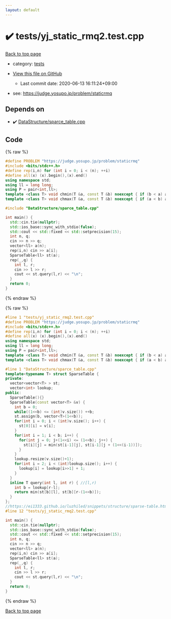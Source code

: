 ```yaml
---
layout: default
---
```


<!-- mathjax config similar to math.stackexchange -->
<script type="text/javascript" async
  src="https://cdnjs.cloudflare.com/ajax/libs/mathjax/2.7.5/MathJax.js?config=TeX-MML-AM_CHTML">
</script>
<script type="text/x-mathjax-config">
  MathJax.Hub.Config({
    TeX: { equationNumbers: { autoNumber: "AMS" }},
    tex2jax: {
      inlineMath: [ ['$','$'] ],
      processEscapes: true
    },
    "HTML-CSS": { matchFontHeight: false },
    displayAlign: "left",
    displayIndent: "2em"
  });
</script>

<script type="text/javascript" src="https://cdnjs.cloudflare.com/ajax/libs/jquery/3.4.1/jquery.min.js"></script>
<script src="https://cdn.jsdelivr.net/npm/jquery-balloon-js@1.1.2/jquery.balloon.min.js" integrity="sha256-ZEYs9VrgAeNuPvs15E39OsyOJaIkXEEt10fzxJ20+2I=" crossorigin="anonymous"></script>
<script type="text/javascript" src="../../assets/js/copy-button.js"></script>
<link rel="stylesheet" href="../../assets/css/copy-button.css" />


# :heavy_check_mark: tests/yj_static_rmq2.test.cpp

<a href="../../index.html">Back to top page</a>

* category: <a href="../../index.html#b61a6d542f9036550ba9c401c80f00ef">tests</a>
* <a href="{{ site.github.repository_url }}/blob/master/tests/yj_static_rmq2.test.cpp">View this file on GitHub</a>
    - Last commit date: 2020-06-13 16:11:24+09:00


* see: <a href="https://judge.yosupo.jp/problem/staticrmq">https://judge.yosupo.jp/problem/staticrmq</a>


## Depends on

* :heavy_check_mark: <a href="../../library/DataStructure/sparce_table.cpp.html">DataStructure/sparce_table.cpp</a>


## Code

<a id="unbundled"></a>
{% raw %}
```cpp
#define PROBLEM "https://judge.yosupo.jp/problem/staticrmq"
#include <bits/stdc++.h>
#define rep(i,n) for (int i = 0; i < (n); ++i)
#define all(x) (x).begin(),(x).end()
using namespace std;
using ll = long long;
using P = pair<int,ll>;
template <class T> void chmin(T &a, const T &b) noexcept { if (b < a) a = b; }
template <class T> void chmax(T &a, const T &b) noexcept { if (a < b) a = b; }

#include "DataStructure/sparce_table.cpp"

int main() {
  std::cin.tie(nullptr);
  std::ios_base::sync_with_stdio(false);
  std::cout << std::fixed << std::setprecision(15);
  int n, q;
  cin >> n >> q;
  vector<ll> a(n);
  rep(i,n) cin >> a[i];
  SparseTable<ll> st(a);
  rep(_,q) {
    int l, r;
    cin >> l >> r;
    cout << st.query(l,r) << "\n";
  }
  return 0;
}
```
{% endraw %}

<a id="bundled"></a>
{% raw %}
```cpp
#line 1 "tests/yj_static_rmq2.test.cpp"
#define PROBLEM "https://judge.yosupo.jp/problem/staticrmq"
#include <bits/stdc++.h>
#define rep(i,n) for (int i = 0; i < (n); ++i)
#define all(x) (x).begin(),(x).end()
using namespace std;
using ll = long long;
using P = pair<int,ll>;
template <class T> void chmin(T &a, const T &b) noexcept { if (b < a) a = b; }
template <class T> void chmax(T &a, const T &b) noexcept { if (a < b) a = b; }

#line 1 "DataStructure/sparce_table.cpp"
template<typename T> struct SparseTable {
private:
  vector<vector<T> > st;
  vector<int> lookup;
public:
  SparseTable(){}
  SparseTable(const vector<T> &v) {
    int b = 0;
    while((1<<b) <= (int)v.size()) ++b;
    st.assign(b, vector<T>(1<<b));
    for(int i = 0; i < (int)v.size(); i++) {
      st[0][i] = v[i];
    }
    for(int i = 1; i < b; i++) {
      for(int j = 0; j+(1<<i) <= (1<<b); j++) {
        st[i][j] = min(st[i-1][j], st[i-1][j + (1<<(i-1))]);
      }
    }
    lookup.resize(v.size()+1);
    for(int i = 2; i < (int)lookup.size(); i++) {
      lookup[i] = lookup[i>>1] + 1;
    }
  }
  inline T query(int l, int r) { //[l,r)
    int b = lookup[r-l];
    return min(st[b][l], st[b][r-(1<<b)]);
  }
};
//https://ei1333.github.io/luzhiled/snippets/structure/sparse-table.html
#line 12 "tests/yj_static_rmq2.test.cpp"

int main() {
  std::cin.tie(nullptr);
  std::ios_base::sync_with_stdio(false);
  std::cout << std::fixed << std::setprecision(15);
  int n, q;
  cin >> n >> q;
  vector<ll> a(n);
  rep(i,n) cin >> a[i];
  SparseTable<ll> st(a);
  rep(_,q) {
    int l, r;
    cin >> l >> r;
    cout << st.query(l,r) << "\n";
  }
  return 0;
}

```
{% endraw %}

<a href="../../index.html">Back to top page</a>

